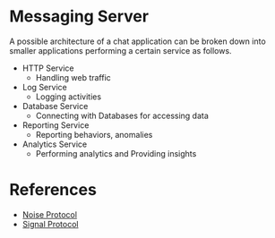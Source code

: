 # Messaging Server

A possible architecture of a chat application can be broken down into smaller applications performing a certain service as follows.

- HTTP Service 
    - Handling web traffic
- Log Service 
    - Logging activities
- Database Service 
    - Connecting with Databases for accessing data
- Reporting Service 
    - Reporting behaviors, anomalies
- Analytics Service 
    - Performing analytics and Providing insights

# References
- [Noise Protocol](http://www.noiseprotocol.org/noise.html)
- [Signal Protocol](https://www.youtube.com/watch?v=ceGTgqypwnQ&ab_channel=DavidWong)